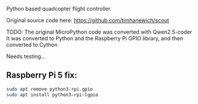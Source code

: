 
Python based quadcopter flight controller.

Original source code here:
https://github.com/timhanewich/scout


TODO:
The original MicroPython code was converted with Qwen2.5-coder
It was converted to Python and the Raspberry Pi GPIO library,
and then converted to Cython

Needs testing...


## Raspberry Pi 5 fix:

```bash
sudo apt remove python3-rpi.gpio
sudo apt install python3-rpi-lgpio
```




